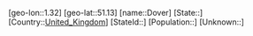 ﻿---
location: [51.13,1.32]
type: City
tags:
- geo/City


SpocWebEntityId: 29862
isDeleted: false
confidential: public

---
[geo-lon::1.32]
[geo-lat::51.13]
[name::Dover]
[State::]
[Country::[United_Kingdom](geo/Continent/Europe/United_Kingdom.md)]
[StateId::]
[Population::]
[Unknown::]

